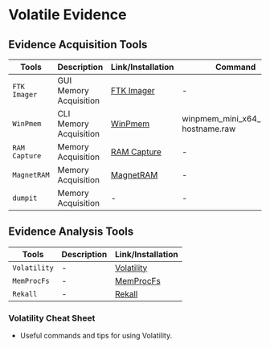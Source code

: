 # Volatile Evidence

## Evidence Acquisition Tools

| Tools          | Description             | Link/Installation                                                         | Command                                      |
|----------------|-------------------------|---------------------------------------------------------------------------|----------------------------------------------|
| `FTK Imager`   | GUI Memory Acquisition  | [FTK Imager](https://www.exterro.com/ftk-imager)                          | -                                            |
| `WinPmem`      | CLI Memory Acquisition  | [WinPmem](https://github.com/Velocidex/WinPmem)                           | winpmem_mini_x64_rc2.exe hostname.raw        |
| `RAM Capture`  | Memory Acquisition      | [RAM Capture](https://belkasoft.com/get)                                  | -                                            |
| `MagnetRAM`    | Memory Acquisition      | [MagnetRAM](https://www.magnetforensics.com/resources/magnet-dumpit-for-windows/) | -                                            |
| `dumpit`       | Memory Acquisition      | -                                                                         | -                                            |

## Evidence Analysis Tools

| Tools         | Description | Link/Installation                                         |
|---------------|-------------|-----------------------------------------------------------|
| `Volatility`  | -           | [Volatility](https://www.volatilityfoundation.org/releases)|
| `MemProcFs`   | -           | [MemProcFs](https://github.com/ufrisk/MemProcFS)          |
| `Rekall`      | -           | [Rekall](http://www.rekall-forensic.com/)                 |

### Volatility Cheat Sheet
* Useful commands and tips for using Volatility.
